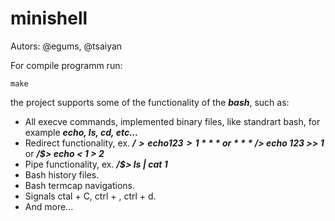 # minishell
Autors: @egums, @tsaiyan

For compile programm run:
```shell
make
```

the project supports some of the functionality of the ***bash***, such as:
  - All execve commands, implemented binary files, like standrart bash, for example ***echo, ls, cd, etc...***
  - Redirect functionality, ex. ***/$> echo 123 > 1*** or ***/$> echo 123 >> 1*** or ***/$> echo < 1 > 2***
  - Pipe functionality, ex. ***/$> ls | cat 1***
  - Bash history files.
  - Bash termcap navigations.
  - Signals ctal + C, ctrl + \, ctrl + d.
  - And more...
